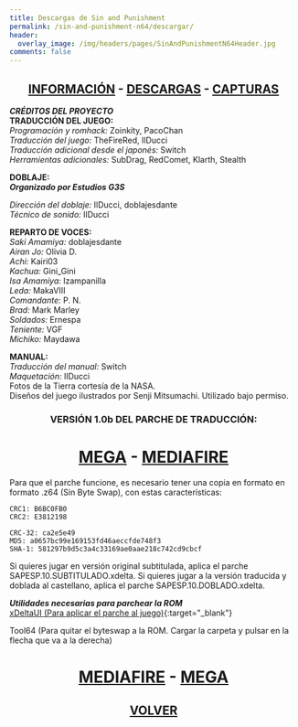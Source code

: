 ```yaml
---
title: Descargas de Sin and Punishment
permalink: /sin-and-punishment-n64/descargar/
header:
  overlay_image: /img/headers/pages/SinAndPunishmentN64Header.jpg
comments: false
---
```


<h2 style="text-align: center;"><strong><a href="/sin-and-punishment-n64/informacion/">INFORMACIÓN</a> - <a href="/sin-and-punishment-n64/descargar/">DESCARGAS</a> - <a href="/sin-and-punishment-n64/capturas-2/">CAPTURAS</a></strong></h2>

_**CRÉDITOS DEL PROYECTO**_  
**TRADUCCIÓN DEL JUEGO:**  
_Programación y romhack:_ Zoinkity, PacoChan  
_Traducción del juego:_ TheFireRed, IlDucci  
_Traducción adicional desde el japonés:_ Switch  
_Herramientas adicionales:_ SubDrag, RedComet, Klarth, Stealth

**DOBLAJE:**  
_**Organizado por Estudios G3S**_

_Dirección del doblaje:_ IlDucci, doblajesdante  
_Técnico de sonido:_ IlDucci

**REPARTO DE VOCES:**  
_Saki Amamiya:_ doblajesdante  
_Airan Jo:_ Olivia D.  
_Achi:_ Kairi03  
_Kachua:_ Gini_Gini  
_Isa Amamiya:_ Izampanilla  
_Leda:_ MakaVIII  
_Comandante:_ P. N.  
_Brad:_ Mark Marley  
_Soldados:_ Ernespa  
_Teniente:_ VGF  
_Michiko:_ Maydawa

**MANUAL:**  
_Traducción del manual:_ Switch  
_Maquetación:_ IlDucci  
Fotos de la Tierra cortesía de la NASA.  
Diseños del juego ilustrados por Senji Mitsumachi. Utilizado bajo permiso.

<h3 style="text-align: center;">VERSIÓN 1.0b DEL PARCHE DE TRADUCCIÓN:</h3>

<h1 style="text-align: center;"><strong><a href="https://mega.nz/#!dU1W1ZZT!R03dUYRdihG7SWohq0wD_-4sT-SS-9bD8J4EYboMxkc" target="_blank">MEGA</a> - <a href="http://www.mediafire.com/download/nedfd0084twazp6/SinAndPunishmentCastellano10b.7z" target="_blank">MEDIAFIRE</a></strong></h1>

Para que el parche funcione, es necesario tener una copia en formato en formato 
.z64 (Sin Byte Swap), con estas características:

```
CRC1: B6BC0FB0  
CRC2: E3812198

CRC-32: ca2e5e49  
MD5: a0657bc99e169153fd46aeccfde748f3  
SHA-1: 581297b9d5c3a4c33169ae0aae218c742cd9cbcf
```

Si quieres jugar en versión original subtitulada, aplica el parche  
SAPESP.10.SUBTITULADO.xdelta. Si quieres jugar a la versión traducida y  
doblada al castellano, aplica el parche SAPESP.10.DOBLADO.xdelta.

_**Utilidades necesarias para parchear la ROM**_  
[xDeltaUI (Para aplicar el parche al juego)](http://www.romhacking.net/utilities/598/){:target="_blank"}

Tool64 (Para quitar el byteswap a la ROM. Cargar la carpeta y pulsar en la flecha 
que va a la derecha)

<h1 style="text-align: center;"><strong><a href="http://www.mediafire.com/download/5z5e3813mdqp8tm/Tool64_v1.11Beta1.zip" target="_blank">MEDIAFIRE</a> - <a href="https://mega.nz/#!sZM3EaaL!6VxPMLqdJ4L1eCnqqiMkNaYB0Xr0e9L3tOKe9y8eXHI" target="_blank">MEGA</a></strong></h1>

<h2 style="text-align: center;"><a href="/sin-and-punishment-n64/"><strong>VOLVER</strong></a></h2>


